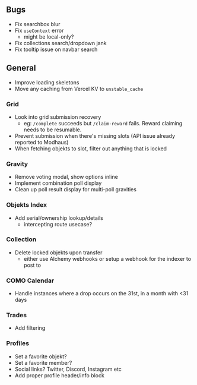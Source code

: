## Bugs

- Fix searchbox blur
- Fix `useContext` error
  - might be local-only?
- Fix collections search/dropdown jank
- Fix tooltip issue on navbar search

## General

- Improve loading skeletons
- Move any caching from Vercel KV to `unstable_cache`

### Grid

- Look into grid submission recovery
  - eg: `/complete` succeeds but `/claim-reward` fails. Reward claiming needs to be resumable.
- Prevent submission when there's missing slots (API issue already reported to Modhaus)
- When fetching objekts to slot, filter out anything that is locked

### Gravity

- Remove voting modal, show options inline
- Implement combination poll display
- Clean up poll result display for multi-poll gravities

### Objekts Index

- Add serial/ownership lookup/details
  - intercepting route usecase?

### Collection

- Delete locked objekts upon transfer
  - either use Alchemy webhooks or setup a webhook for the indexer to post to

### COMO Calendar

- Handle instances where a drop occurs on the 31st, in a month with <31 days

### Trades

- Add filtering

### Profiles

- Set a favorite objekt?
- Set a favorite member?
- Social links? Twitter, Discord, Instagram etc
- Add proper profile header/info block
